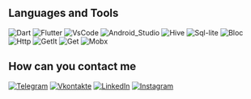 ## Languages and Tools 

![Dart](https://img.shields.io/badge/-Dart-090909?style=for-the-badge&logo=dart)
![Flutter](https://img.shields.io/badge/-Flutter-090909?style=for-the-badge&logo=flutter)
![VsCode](https://img.shields.io/badge/-Visual_Studio_Code-090909?style=for-the-badge&logo=visualstudiocode)
![Android_Studio](https://img.shields.io/badge/-Android_Studio-090909?style=for-the-badge&logo=androidstudio)
![Hive](https://img.shields.io/badge/-Hive-090909?style=for-the-badge&logo=hive)
![Sql-lite](https://img.shields.io/badge/-Sql_lite-090909?style=for-the-badge&logo=sql_lite)
![Bloc](https://img.shields.io/badge/-Bloc-090909?style=for-the-badge&logo=bloc)
![Http](https://img.shields.io/badge/-http-090909?style=for-the-badge&logo=http)
![GetIt](https://img.shields.io/badge/-Get_it-090909?style=for-the-badge&logo=get_it)
![Get](https://img.shields.io/badge/-Get-090909?style=for-the-badge&logo=get)
![Mobx](https://img.shields.io/badge/-mobx-090909?style=for-the-badge&logo=mobx)
## How can you contact me
[![Telegram](https://img.shields.io/badge/-Telegram-090909?style=for-the-badge&logo=telegram)](https://t.me/rutikeyone_one)
[![Vkontakte](https://img.shields.io/badge/-Vkontakte-090909?style=for-the-badge&logo=Vk)](https://vk.com/id193175691)
[![LinkedIn](https://img.shields.io/badge/-LinkedIn-090909?style=for-the-badge&logo=LinkedIn)](https://www.linkedin.com/in/%D0%B0%D0%BD%D0%B4%D1%80%D0%B5%D0%B9-%D0%B5%D1%80%D1%88%D0%BE%D0%B2-6b16051b8/)
[![Instagram](https://img.shields.io/badge/-Instagram-090909?style=for-the-badge&logo=instagram)](https://www.instagram.com/rutikey_one/?hl=ru)





